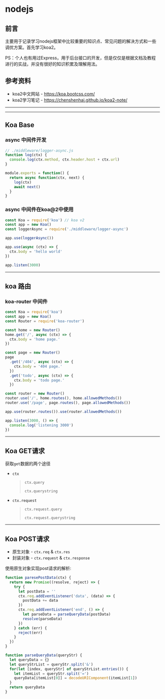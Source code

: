 # nodejs

## 前言
主要用于记录学习nodejs框架中比较重要的知识点、常见问题的解决方式和一些调优方案。首先学习koa2。

PS：个人也有用过Express，用于后台接口的开发，但是仅仅是根据文档及教程进行的实战，并没有很好的知识积累及理解用法。

## 参考资料
- koa2中文网站 - https://koa.bootcss.com/
- koa2学习笔记 - https://chenshenhai.github.io/koa2-note/
  
---
---

## Koa Base

### async 中间件开发
```javascript
// ./middleware/logger-async.js
function log(ctx) {
  console.log(ctx.method, ctx.header.host + ctx.url)
}

module.exports = function() {
  return async function(ctx, next) {
    log(ctx)
    await next()
  }
}
```

### async 中间件在koa@2中使用
```javascript
const Koa = require('koa') // koa v2
const app = new Koa()
const loggerAsync = require('./middleware/logger-async')

app.use(loggerAsync())

app.use(async (ctx) => {
  ctx.body = 'hello world'
})

app.listen(3000)
```
---

## koa 路由

### koa-router 中间件
```javascript
const Koa = require('koa')
const app = new Koa()
const Router = require('koa-router')

const home = new Router()
home.get('/', async (ctx) => {
  ctx.body = 'home page.'
})

const page = new Router()
page
  .get('/404', async (ctx) => {
    ctx.body = '404 page.'
  })
  .get('todo', async (ctx) => {
    ctx.body = 'todo page.'
  })

const router = new Router()
router.use('/', home.routes(), home.allowedMethods())
router.use('/page', page.routes(), page.allowedMethods())

app.use(router.routes()).use(router.allowedMethods())

app.listen(3000, () => {
  console.log('listening 3000')
})
```

---

## Koa GET请求
获取`get`数据的两个途径
- `ctx`
  > `ctx.query`
  > 
  > `ctx.querystring`
- `ctx.request`
  > `ctx.request.query`
  > 
  > `ctx.request.querystring`

---

## Koa POST请求

- 原生对象 - `ctx.req` & `ctx.res`
- 封装对象 - `ctx.request` & `ctx.response`

使用原生对象实现post请求的解析:
```javascript
function paresePostData(ctx) {
  return new Promise((resolve, reject) => {
    try {
      let postData = ''
      ctx.req.addEventListener('data', (data) => {
        postData += data
      })
      ctx.req.addEventListener('end', () => {
        let parseData = parseQueryData(postData)
        resolve(parseData)
      })
    } catch (err) {
      reject(err)
    }
  })
}
```
```javascript
function parseQueryData(queryStr) {
  let queryData = {}
  let queryStrList = queryStr.split('&')
  for(let [index, queryStr] of queryStrList.entries()) {
    let itemList = queryStr.split('=')
    queryData[itemList[0]] = decodeURIComponent(itemList[1])
  }
  return queryData
}
```

